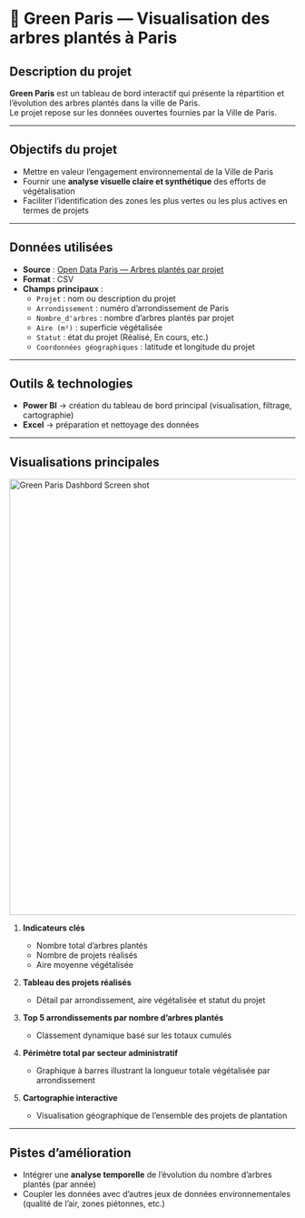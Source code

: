 # 🌳 Green Paris — Visualisation des arbres plantés à Paris

## Description du projet  
**Green Paris** est un tableau de bord interactif qui présente la répartition et l’évolution des arbres plantés dans la ville de Paris.  
Le projet repose sur les données ouvertes fournies par la Ville de Paris. 

---

## Objectifs du projet  
- Mettre en valeur l’engagement environnemental de la Ville de Paris 
- Fournir une **analyse visuelle claire et synthétique** des efforts de végétalisation  
- Faciliter l’identification des zones les plus vertes ou les plus actives en termes de projets  

---

## Données utilisées  
- **Source** : [Open Data Paris — Arbres plantés par projet](https://opendata.paris.fr/explore/dataset/arbres-plantes-par-projet/information)  
- **Format** : CSV  
- **Champs principaux** :
  - `Projet` : nom ou description du projet  
  - `Arrondissement` : numéro d’arrondissement de Paris  
  - `Nombre_d'arbres` : nombre d’arbres plantés par projet  
  - `Aire (m²)` : superficie végétalisée  
  - `Statut` : état du projet (Réalisé, En cours, etc.)  
  - `Coordonnées géographiques` : latitude et longitude du projet  

---

## Outils & technologies  
- **Power BI** → création du tableau de bord principal (visualisation, filtrage, cartographie)  
- **Excel** → préparation et nettoyage des données
  
---

## Visualisations principales  

<img width="1360" height="767" alt="Green Paris Dashbord Screen shot" src="https://github.com/user-attachments/assets/e94c1f2d-d023-4c60-beaa-9cfb4724b62f" />

1. **Indicateurs clés**  
   - Nombre total d’arbres plantés  
   - Nombre de projets réalisés  
   - Aire moyenne végétalisée  

2. **Tableau des projets réalisés**  
   - Détail par arrondissement, aire végétalisée et statut du projet

3. **Top 5 arrondissements par nombre d’arbres plantés**  
   - Classement dynamique basé sur les totaux cumulés  

4. **Périmètre total par secteur administratif**  
   - Graphique à barres illustrant la longueur totale végétalisée par arrondissement  

5. **Cartographie interactive**  
   - Visualisation géographique de l’ensemble des projets de plantation
   
---

## Pistes d’amélioration  
- Intégrer une **analyse temporelle** de l’évolution du nombre d’arbres plantés (par année)  
- Coupler les données avec d’autres jeux de données environnementales (qualité de l’air, zones piétonnes, etc.)  

